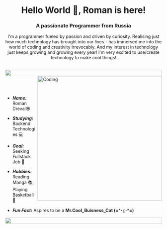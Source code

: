 <h1 align="center">Hello World 👋, Roman is here!</h1>
<h3 align="center">A passionate Programmer from Russia</h3>
<p align="center">I'm a programmer fueled by passion and driven by curiosity. Realising just how much technology has brought into our lives - has immersed me into the world of coding and creativity irrevocably. And my interest in technology just keeps growing and growing every year! I'm very excited to use/create technology to make cool things!</p>
<br>
<img src="https://i.imgur.com/dBaSKWF.gif" height="20" width="100%">

<img align="right" alt="Coding" width="400" src="https://user-images.githubusercontent.com/74038190/229223263-cf2e4b07-2615-4f87-9c38-e37600f8381a.gif">

<br><br>

- ***Name:*** Roman Dreval😎
  
- ***Studying:*** Backend Technologies 💻
  
- ***Goal:*** Seeking Fullstack Job 🎯
  
- ***Hobbies:*** Reading Manga 📚, Playing Basketball 🏀
  
- ***Fun Fact:*** Aspires to be a **Mr.Cool_Buisness_Cat (=^･ｪ･^=)**


<img src="https://i.imgur.com/dBaSKWF.gif" height="20" width="100%">

